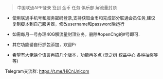 > 中国联通APP登录 签到 金币 任务 俱乐部 解流量封顶

* 使用联通手机号和服务密码登录,支持获取金币和完成部分联通会员任务,建议复制脚本到自己服务器，修改username和password后运行
  
* 如需每月一号办理40G解流量封顶业务，删除#openChg的#号即可.

* 其它功能请自行抓包添加，欢迎Pr

* 希望有大佬换个语言再搞几个版本，功能再多点  (沃之树 权益中心 各种抽奖等等)


Telegram交流群:  https://t.me/HiCnUnicom  
